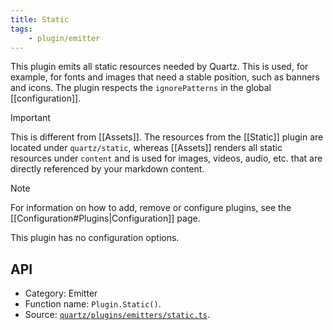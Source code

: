 ```yaml
---
title: Static
tags:
    - plugin/emitter
---
```


This plugin emits all static resources needed by Quartz. This is used, for example, for fonts and images that need a stable position, such as banners and icons. The plugin respects the `ignorePatterns` in the global [[configuration]].

> [!important]
> This is different from [[Assets]]. The resources from the [[Static]] plugin are located under `quartz/static`, whereas [[Assets]] renders all static resources under `content` and is used for images, videos, audio, etc. that are directly referenced by your markdown content.

> [!note]
> For information on how to add, remove or configure plugins, see the [[Configuration#Plugins|Configuration]] page.

This plugin has no configuration options.

## API

-   Category: Emitter
-   Function name: `Plugin.Static()`.
-   Source: [`quartz/plugins/emitters/static.ts`](https://github.com/jackyzha0/quartz/blob/v4/quartz/plugins/emitters/static.ts).
